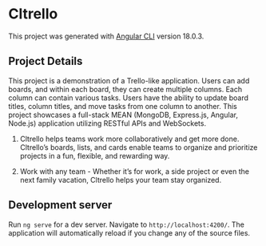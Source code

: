 # Cltrello

This project was generated with [Angular CLI](https://github.com/angular/angular-cli) version 18.0.3.

## Project Details

This project is a demonstration of a Trello-like application. Users can add boards, and within each board, they can create multiple columns. Each column can contain various tasks. Users have the ability to update board titles, column titles, and move tasks from one column to another. This project showcases a full-stack MEAN (MongoDB, Express.js, Angular, Node.js) application utilizing RESTful APIs and WebSockets.

1. Cltrello helps teams work more collaboratively and get more done.
   Cltrello’s boards, lists, and cards enable teams to organize and prioritize projects in a fun, flexible, and rewarding way.

2. Work with any team - Whether it’s for work, a side project or even the next family vacation,
   Cltrello helps your team stay organized.

## Development server

Run `ng serve` for a dev server. Navigate to `http://localhost:4200/`. The application will automatically reload if you change any of the source files.
